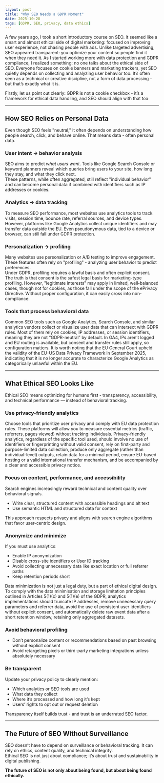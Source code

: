```yaml
---
layout: post
title: "Why SEO Needs a GDPR Moment"
date: 2025-10-28
tags: [GDPR, SEO, privacy, data ethics]
---
```


A few years ago, I took a short introductory course on SEO. It seemed like a smart and almost ethical side of digital marketing: focused on improving user experience, not chasing people with ads. Unlike targeted advertising, 
SEO appeared transparent: you optimize your content so people find it when they need it.
As I started working more with data protection and GDPR compliance, I realized something: no one talks about the ethical side of SEO. Everyone focuses on cookie banners and marketing trackers, yet SEO quietly depends on collecting and analyzing user behavior too.
It’s often seen as a technical or creative discipline, not a form of data processing - but that’s exactly what it is.

Firstly, let us point out clearly:
GDPR is not a cookie checkbox - it’s a framework for ethical data handling, and SEO should align with that too

---
## How SEO Relies on Personal Data

Even though SEO feels "neutral," it often depends on understanding how people search, click, and behave online. That means data - often personal data.

### User intent → behavior analysis
SEO aims to predict *what users want*. Tools like Google Search Console or keyword planners reveal which queries bring users to your site, how long they stay, and what they click next.  
These patterns, while often aggregated, still reflect "individual behavior" and can become personal data if combined with identifiers such as IP addresses or cookies.

### Analytics → data tracking
To measure SEO performance, most websites use analytics tools to track visits, session time, bounce rate, referral sources, and device types.  
However, platforms like Google Analytics collect unique identifiers and may transfer data outside the EU. Even pseudonymous data, tied to a device or browser, can still fall under GDPR protection.

### Personalization → profiling
Many websites use personalization or A/B testing to improve engagement. These features often rely on "profiling" - analyzing user behavior to predict preferences.  
Under GDPR, profiling requires a lawful basis and often explicit consent. The truth is that consent is the safest legal basis for marketing-type profiling. However, "legitimate interests" may apply in limited, well-balanced cases, though not for cookies, as those fall under the scope of the ePrivacy Directive. Without proper configuration, it can easily cross into non-compliance.

### Tools that process behavioral data
Common SEO tools such as Google Analytics, Search Console, and similar analytics vendors collect or visualize user data that can intersect with GDPR rules. 
Most of them rely on cookies, IP addresses, or session identifiers,  meaning they are not “GDPR-neutral” by default. In GA4, IPs aren’t logged and EU routing is available, but consent and transfer rules still apply, so configuration matters. It is worth noting that the EU General Court upheld the validity of the EU-US Data Privacy Framework in September 2025, indicating that it is no longer accurate to characterize Google Analytics as categorically unlawful within the EU.


---

## What Ethical SEO Looks Like

Ethical SEO means optimizing for humans first - transparency, accessibility, and technical performance — instead of behavioral tracking.

### Use privacy-friendly analytics
Choose tools that prioritize user privacy and comply with EU data protection rules.
These platforms will allow you to measure essential metrics (traffic, referrers, pages viewed) without tracking individuals.
Privacy-friendly analytics, regardless of the specific tool used, should involve no use of identifiers or fingerprinting without valid consent, rely on first-party and purpose-limited data collection, produce only aggregate (rather than individual-level) outputs, retain data for a minimal period, ensure EU-based hosting or a valid international transfer mechanism, and be accompanied by a clear and accessible privacy notice.

### Focus on content, performance, and accessibility
Search engines increasingly reward technical and content quality over behavioral signals.

- Write clear, structured content with accessible headings and alt text
- Use semantic HTML and structured data for context

This approach respects privacy and aligns with search engine algorithms that favor user-centric design.

### Anonymize and minimize
If you must use analytics:

- Enable IP anonymization
- Disable cross-site identifiers or User ID tracking
- Avoid collecting unnecessary data like exact location or full referrer paths
- Keep retention periods short

Data minimization is not just a legal duty, but a part of ethical digital design.
To comply with the data minimisation and storage limitation principles outlined in Articles 5(1)(c) and 5(1)(e) of the GDPR, analytics implementations should truncate IP addresses, remove unnecessary query parameters and referrer data, avoid the use of persistent user identifiers without explicit consent, and automatically delete raw event data after a short retention window, retaining only aggregated datasets.

### Avoid behavioral profiling
- Don’t personalize content or recommendations based on past browsing without explicit consent
- Avoid retargeting pixels or third-party marketing integrations unless absolutely necessary

### Be transparent
Update your privacy policy to clearly mention:

- Which analytics or SEO tools are used
- What data they collect
- Where it’s processed and how long it’s kept
- Users’ rights to opt out or request deletion

Transparency itself builds trust - and trust is an underrated SEO factor.

---

## The Future of SEO Without Surveillance

SEO doesn’t have to depend on surveillance or behavioral tracking. It can rely on ethics, content quality, and technical integrity.  
Ethical SEO is not just about compliance; it’s about trust and sustainability in digital publishing.

**The future of SEO is not only about being found, but about being found ethically.**

